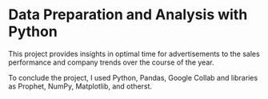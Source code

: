 # Data Preparation and Analysis with Python

This project provides insights in optimal time for advertisements to the sales performance and company trends over the course of the year.

To conclude the project, I used Python, Pandas, Google Collab and libraries as Prophet, NumPy, Matplotlib, and otherst.
